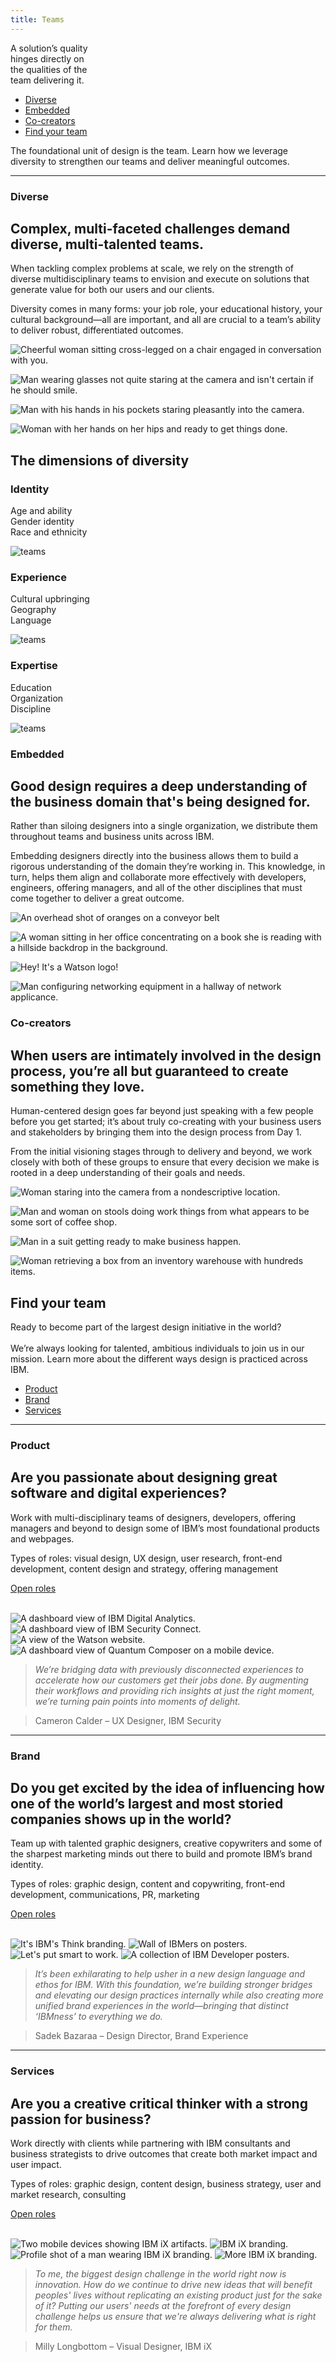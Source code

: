 ```yaml
---
title: Teams
---
```


<title-block>

A solution’s quality<br>hinges directly on<br>
<span>the qualities of the<br>team delivering it.</span>

<anchor-links>

- [Diverse](#diverse)
- [Embedded](#embedded)
- [Co-creators](#co-creators)
- [Find your team](#find-your-team)

</anchor-links>

</title-block>

<grid background="gray-10">
<column lg="8" md="5">

<p size="xl">The foundational unit of design is the
team. Learn how we leverage diversity
to strengthen our teams and deliver meaningful outcomes.</p>

<icon name="PlexArrowDown"></icon>

</column>
</grid>
<grid background="gray-10">
<column lg="16">

<hr>

</column>
<column lg="4" md="5">

### Diverse

</column>
<column lg="8" md="5">

## Complex, multi-faceted challenges demand diverse, multi-talented teams.

When tackling complex problems at scale, we rely on the strength of diverse multidisciplinary teams to envision and execute on solutions that generate value for both our users and our clients.

Diversity comes in many forms: your job role, your educational history, your cultural background—all are important, and all are crucial to a team’s ability to deliver robust, differentiated outcomes.

</column>
<column lg="8" offset_lg="4" md="5" fade="true">

![Cheerful woman sitting cross-legged on a chair engaged in conversation with you.](images/Image_1.jpg)

</column>
<column lg="4" md="3" fade="true">

![Man wearing glasses not quite staring at the camera and isn't certain if he should smile.](images/Image_2.jpg)

</column>

</column>
<column lg="4" offset_lg="4" md="3" fade="true">

![Man with his hands in his pockets staring pleasantly into the camera.](images/Image_3.jpg)

</column>
<column lg="8" md="5" fade="true">

![Woman with her hands on her hips and ready to get things done.](images/Image_4.jpg)

</column>
</grid>
<grid background="gray-10">
<column lg="12" offset_lg="4">

## The dimensions of diversity

</column>
<column lg="4" offset_lg="4" border="true" md="5">

### Identity

Age and ability  
Gender identity  
Race and ethnicity

![teams](images/identity.svg)

</column>
<column lg="4" border="true" md="5">

### Experience

Cultural upbringing  
Geography  
Language

![teams](images/experience.svg)

</column>
<column lg="4" border="true" md="5">

### Expertise

Education  
Organization  
Discipline

![teams](images/expertise.svg)

</column>
</grid>
<grid background="gray-10">
<column lg="4">

### Embedded

</column>
<column lg="8" md="5">

## Good design requires a deep understanding of the business domain that's being designed for.

Rather than siloing designers into a single organization, we distribute them throughout teams and business units across IBM.

Embedding designers directly into the business allows them to build a rigorous understanding of the domain they’re working in. This knowledge, in turn, helps them align and collaborate more effectively with developers, engineers, offering managers, and all of the other disciplines that must come together to deliver a great outcome.

</column>
<column lg="8" offset_lg="4" md="5" fade="true">

![An overhead shot of oranges on a conveyor belt](images/Image_5.jpg)

</column>
<column lg="4" md="3" fade="true">

![A woman sitting in her office concentrating on a book she is reading with a hillside backdrop in the background.](images/Image_6.jpg)

</column>

</column>
<column lg="4" offset_lg="4" md="3" fade="true">

![Hey! It's a Watson logo!](images/Image_7.jpg)

</column>
<column lg="8" md="5" fade="true">

![Man configuring networking equipment in a hallway of network applicance.](images/Image_8.jpg)

</column>
</grid>
<grid background="gray-10">
<column lg="4">

### Co-creators

</column>
<column lg="8" md="5">

## When users are intimately involved in the design process, you’re all but guaranteed to create something they love.

Human-centered design goes far beyond just speaking with a few people before you get started; it’s about truly co-creating with your business users and stakeholders by bringing them into the design process from Day 1.

From the initial visioning stages through to delivery and beyond, we work closely with both of these groups to ensure that every decision we make is rooted in a deep understanding of their goals and needs.

</column>
<column lg="8" offset_lg="4" md="5" fade="true">

![Woman staring into the camera from a nondescriptive location.](images/Image_9.jpg)

</column>
<column lg="4" md="3" fade="true">

![Man and woman on stools doing work things from what appears to be some sort of coffee shop.](images/Image_10.jpg)

</column>

</column>
<column lg="4" offset_lg="4" md="3" fade="true">

![Man in a suit getting ready to make business happen.](images/Image_11.jpg)

</column>
<column lg="8" md="5" fade="true">

![Woman retrieving a box from an inventory warehouse with hundreds items.](images/Image_12.jpg)

</column>
</grid>
<grid background="gray-100">
<column lg="7" md="5">

## Find your team

<p size="xl">Ready to become part of the largest design initiative in the world?<br><br>We’re always looking for talented, ambitious individuals to join us in our mission. Learn more about the different ways design is practiced across IBM.</p>

</column>

<column offset_lg="5" lg="4">

<anchor-links>

- [Product](#product)
- [Brand](#brand)
- [Services](#services)

</anchor-links>

</column>
</grid>
<grid background="gray-100">
<column lg="16">

<hr>

</column>
<column lg="4">

### Product

</column>
<column lg="8" md="5">

## Are you passionate about designing great software and digital experiences?

Work with multi-disciplinary teams of designers, developers, offering managers and beyond to design some of IBM’s most foundational products and webpages.

Types of roles: visual design, UX design, user research, front-end development, content design and strategy, offering management

<p><a href="https://careers.ibm.com/ListJobs/All/Search/Position-Type/Early-Professional/primary-job-category/Design---Offering-Management//?lang=en" target="_blank"><span>Open roles</span> <icon color="blue" name="ArrowUpRight20" inline="true"></icon></a></p><br>

</column>
<column lg="8" offset_lg="4" md="5">

<carousel id="c1" count="1 2 3 4">
  <img src="images/product-carousel/Image_1.jpg" alt="A dashboard view of IBM Digital Analytics."/>
  <img src="images/product-carousel/Image_2.jpg" alt="A dashboard view of IBM Security Connect."/>
  <img src="images/product-carousel/Image_3.jpg" alt="A view of the Watson website."/>
  <img src="images/product-carousel/Image_4.jpg" alt="A dashboard view of Quantum Composer on a mobile device."/>
</carousel>

</column>
<column lg="3"  md="3"  md="3" sm="0">

> _We’re bridging data with previously disconnected experiences to accelerate how our customers get their jobs done. By augmenting their workflows and providing rich insights at just the right moment, we’re turning pain points into moments of delight._

> Cameron Calder – UX Designer, IBM Security

</column>
</grid>
<grid background="gray-100">
<column lg="16">

<hr>

</column>
<column lg="4">

### Brand

</column>
<column lg="8" md="5">

## Do you get excited by the idea of influencing how one of the world’s largest and most storied companies shows up in the world?

Team up with talented graphic designers, creative copywriters and some of the sharpest marketing minds out there to build and promote IBM’s brand identity.

Types of roles: graphic design, content and copywriting, front-end development, communications, PR, marketing

<p><a href="https://careers.ibm.com/ListJobs/All/Search/primary-job-category/Design---Offering-Management/keyword/brand/?lang=en" target="_blank"><span>Open roles</span> <icon color="blue" name="ArrowUpRight20" inline="true"></icon></a></p><br>

</column>
<column lg="8" offset_lg="4" md="5">

<carousel id="c2" count="1 2 3 4">
  <img src="images/brand-carousel/Image_1.jpg" alt="It's IBM's Think branding."/>
  <img src="images/brand-carousel/Image_2.jpg" alt="Wall of IBMers on posters."/>
  <img src="images/brand-carousel/Image_3.jpg" alt="Let's put smart to work."/>
  <img src="images/brand-carousel/Image_4.jpg" alt="A collection of IBM Developer posters."/>
</carousel>

</column>
<column lg="3" md="3" sm="0">

> _It’s been exhilarating to help usher in a new design language and ethos for IBM. With this foundation, we’re building stronger bridges and elevating our design practices internally while also creating more unified brand experiences in the world—bringing that distinct ‘IBMness’ to everything we do._

> Sadek Bazaraa – Design Director, Brand Experience

</column>
</grid>
<grid background="gray-100">
<column lg="16">

<hr>

</column>
<column lg="4">

### Services

</column>
<column lg="8" md="5">

## Are you a creative critical thinker with a strong passion for business?

Work directly with clients while partnering with IBM consultants and business strategists to drive outcomes that create both market impact and user impact.

Types of roles: graphic design, content design, business strategy, user and market research, consulting

<p><a href="https://www.ibm.com/services/careers" target="_blank"><span>Open roles</span> <icon color="blue" name="ArrowUpRight20" inline="true"></icon></a></p><br>

</column>
<column lg="8" offset_lg="4" md="5">

<carousel id="c3" count="1 2 3 4">
  <img src="images/services-carousel/Image_1.jpg" alt="Two mobile devices showing IBM iX artifacts."/>
  <img src="images/services-carousel/Image_2.jpg" alt="IBM iX branding."/>
  <img src="images/services-carousel/Image_3.jpg" alt="Profile shot of a man wearing IBM iX branding."/>
  <img src="images/services-carousel/Image_4.jpg" alt="More IBM iX branding."/>
</carousel>

</column>
<column lg="3" md="3" sm="0">

> _To me, the biggest design challenge in the world right now is innovation. How do we continue to drive new ideas that will benefit peoples' lives without replicating an existing product just for the sake of it? Putting our users' needs at the forefront of every design challenge helps us ensure that we're always delivering what is right for them._

> Milly Longbottom – Visual Designer, IBM iX

</column>
</grid>
